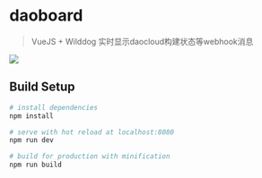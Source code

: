 # daoboard

> VueJS + Wilddog 实时显示daocloud构建状态等webhook消息

![](http://ww4.sinaimg.cn/large/006tNc79jw1fakkodajomj30fn0rt41d.jpg)

## Build Setup

``` bash
# install dependencies
npm install

# serve with hot reload at localhost:8080
npm run dev

# build for production with minification
npm run build
```

